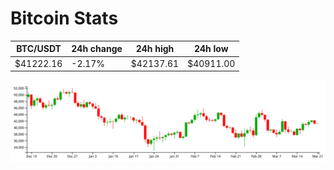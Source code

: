 # Bitcoin Stats

BTC/USDT|24h change|24h high|24h low|
|---|---|---|---|
|$41222.16|-2.17%|$42137.61|$40911.00|

<img src="./chart.svg">
